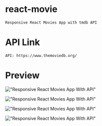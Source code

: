 # react-movie

    Responsive React Movies App with tmdb API

# API Link

    API: https://www.themoviedb.org/

# Preview

!["Responsive React Movies App With API"](https://user-images.githubusercontent.com/86978173/153166625-975cb360-f32d-444e-9e5c-bfe12ec2d10b.PNG "Responsive React Movies App With API")

!["Responsive React Movies App With API"](https://user-images.githubusercontent.com/86978173/153166904-17eb1d43-47e8-4d49-80e2-8631883e5606.PNG "Responsive React Movies App With API")

!["Responsive React Movies App With API"](https://user-images.githubusercontent.com/86978173/153166897-daf682b9-065b-41ec-a4f4-07da57c35591.PNG "Responsive React Movies App With API")

!["Responsive React Movies App With API"](https://user-images.githubusercontent.com/86978173/153166902-0a2a626a-8cb1-46b5-9759-d059a835432b.PNG "Responsive React Movies App With API")
